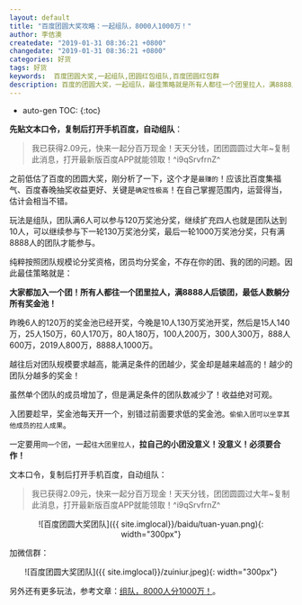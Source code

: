 ```yaml
---
layout: default
title: "百度团圆大奖攻略：一起组队，8000人1000万！"
author: 李佶澳
createdate: "2019-01-31 08:36:21 +0800"
changedate: "2019-01-31 08:36:21 +0800"
categories: 好货
tags: 好货
keywords:  百度团圆大奖,一起组队,团圆红包组队,百度团圆红包群
description: 百度的团圆大奖，一起组队，最佳策略就是所有人都往一个团里拉人，满8888人后锁团，最低人数躺分所有奖金池
---
```


* auto-gen TOC:
{:toc}


**先贴文本口令，复制后打开手机百度，自动组队**：

>我已获得2.09元，快来一起分百万现金！天天分钱，团团圆圆过大年~复制此消息，打开最新版百度APP就能领取！^i9qSrvfrnZ^

之前低估了百度的团圆大奖，刚分析了一下，这个才是`最赚的`！应该比百度集福气、百度春晚抽奖收益更好、关键是`确定性极高`！在自己掌握范围内，运营得当，估计会相当不错。


玩法是组队，团队满6人可以参与120万奖池分奖，继续扩充四人也就是团队达到10人，可以继续参与下一轮130万奖池分奖，最后一轮1000万奖池分奖，只有满8888人的团队才能参与。


纯粹按照团队规模论分奖资格，团员均分奖金，不存在你的团、我的团的问题。因此最佳策略就是：


**大家都加入一个团！所有人都往一个团里拉人，满8888人后锁团，最低人数躺分所有奖金池！**


昨晚6人的120万的奖金池已经开奖，今晚是10人130万奖池开奖，然后是15人140万，25人150万，60人170万，80人180万，100人200万，300人300万，888人600万，2019人800万，8888人1000万。


越往后对团队规模要求越高，能满足条件的团越少，奖金却是越来越高的！越少的团队分越多的奖金！


虽然单个团队的成员增加了，但是满足条件的团队数减少了！收益绝对可观。


入团要趁早，奖金池每天开一个，别错过前面要求低的奖金池。`偷偷入团可以坐享其他成员的拉人成果`。


一定要用`同一个团`，一起`往大团里拉人`，**拉自己的小团没意义！没意义！必须要合作！**

文本口令，复制后打开手机百度，自动组队：

>我已获得2.09元，快来一起分百万现金！天天分钱，团团圆圆过大年~复制此消息，打开最新版百度APP就能领取！^i9qSrvfrnZ^

<span style="display:block;text-align:center">![百度团圆大奖团队]({{ site.imglocal}}/baidu/tuan-yuan.png){: width="300px"}</span>

加微信群：

<span style="display:block;text-align:center">![百度团圆大奖团队]({{ site.imglocal}}/zuiniur.jpeg){: width="300px"}</span>


另外还有更多玩法，参考文章：[组队，8000人分1000万！][1]。

[1]: https://mp.weixin.qq.com/s/7sdCJBhCNVuNEpdo-bV-NQ  "组队，8000人分1000万！"
